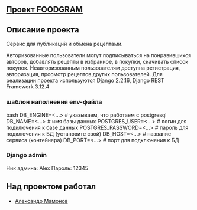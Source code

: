 ## [Проект FOODGRAM](http://yandextube.sytes.net/recipes)
## Описание проекта
Cервис для публикаций и обмена рецептами.

Авторизованные пользователи могут подписываться на понравившихся авторов, добавлять рецепты в избранное, в покупки, скачивать список покупок. Неавторизованным пользователям доступна регистрация, авторизация, просмотр рецептов других пользователей.
Для реализации проекта используются Django 2.2.16, Django REST Framework 3.12.4

### шаблон наполнения env-файла

bash
DB_ENGINE=<...> # указываем, что работаем с postgresql
DB_NAME=<...> # имя базы данных
POSTGRES_USER=<...> # логин для подключения к базе данных
POSTGRES_PASSWORD=<...> # пароль для подключения к БД (установите свой)
DB_HOST=<...> # название сервиса (контейнера)
DB_PORT=<...> # порт для подключения к БД


### Django admin

Ник админа: Alex
Пароль: 12345

## Над проектом работал
- [Александр Мамонов](https://github.com/Alex-ai-dev)